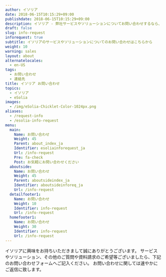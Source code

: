 ```yaml
---
author: イソリア
date: 2018-06-15T10:15:29+09:00
publishdate: 2018-06-15T10:15:29+09:00
description: イソリア - 弊社サービスやソリューションについてお問い合わせするなら、このページのフォームからどうぞ
draft: false
slug: info-request
inforequest: true
subtitle: イソリアのサービスやソリューションについてのお問い合わせはこちらから
weight: 10
warning: sales
layout: about
alternatelocales:
  - en-US
tags:
  - お問い合わせ
  - 連絡先
title: イソリア お問い合わせ
topics:
  - イソリア
  - eSolia
images:
  - /img/eSolia-Chicklet-Color-1024px.png
aliases:
  - /request-info
  - /esolia-info-request
menu:
  main:
    Name: お問い合わせ
    Weight: 45
    Parent: about_index_ja
    Identifier: esoliainforequest_ja
    Url: /info-request
    Pre: fa-check
    Post: お気軽にお問い合わせください
  aboutside:
    Name: お問い合わせ
    Weight: 45
    Parent: aboutsideindex_ja
    Identifier: aboutsideinforeq_ja
    Url: /info-request
  detailfooter1:
    Name: お問い合わせ
    Weight: 10
    Identifier: info-request
    Url: /info-request
  homefooter1:
    Name: お問い合わせ
    Weight: 30
    Identifier: info-request
    Url: /info-request
---
```


イソリアに興味をお持ちいただきまして誠にありがとうございます。
サービスやソリューション、その他のご質問や資料請求のご希望等ございましたら、下記のお問い合わせフォームへご記入ください。
お問い合わせに関しては速やかにご返信に致します。

<p>
<script
  src="https://pro.dbflex.net/secure/embed.js"
  data-url="/wr-79586/db/15331/webtorecord.aspx?t=79586"
  data-onload="webFormLoaded">
</script>
</p>

